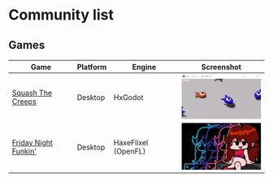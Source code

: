 # Community list

## Games
|Game                                                                        |Platform            |Engine             |Screenshot                                    |
|----------------------------------------------------------------------------|--------------------|-------------------|----------------------------------------------|
|[Squash The Creeps](https://github.com/HxGodot/squash-the-creeps-3d-hxgodot)|Desktop             |HxGodot            |![Screenshot](images/squash-the-creeps.jpg)   |
|[Friday Night Funkin'](https://ninja-muffin24.itch.io/funkin)               |Desktop             |HaxeFlixel (OpenFL)|![Screenshot](images/friday-night-funkin.jpg) |